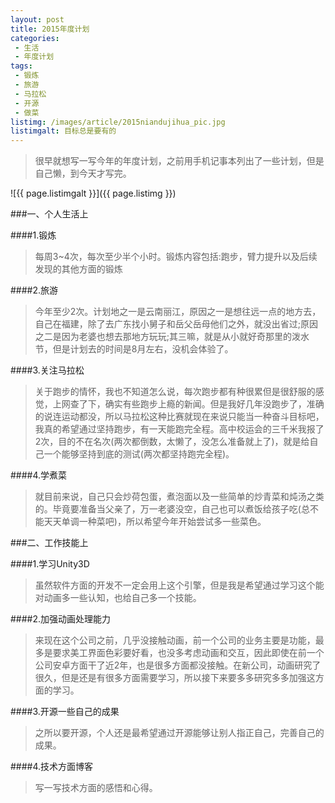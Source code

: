 ```yaml
---
layout: post
title: 2015年度计划
categories:
 - 生活
 - 年度计划
tags:
 - 锻炼
 - 旅游
 - 马拉松
 - 开源
 - 做菜
listimg: /images/article/2015niandujihua_pic.jpg
listimgalt: 目标总是要有的
---
```



>很早就想写一写今年的年度计划，之前用手机记事本列出了一些计划，但是自己懒，到今天才写完。

<!-- more -->

![{{ page.listimgalt }}]({{ page.listimg }})

###一、个人生活上

####1.锻炼

> 每周3~4次，每次至少半个小时。锻炼内容包括:跑步，臂力提升以及后续发现的其他方面的锻炼

####2.旅游
>今年至少2次。计划地之一是云南丽江，原因之一是想往远一点的地方去，自己在福建，除了去广东找小舅子和岳父岳母他们之外，就没出省过;原因之二是因为老婆也想去那地方玩玩;其三嘛，就是从小就好奇那里的泼水节，但是计划去的时间是8月左右，没机会体验了。
	
####3.关注马拉松
>关于跑步的情怀，我也不知道怎么说，每次跑步都有种很累但是很舒服的感觉，上网查了下，确实有些跑步上瘾的新闻。但是我好几年没跑步了，准确的说连运动都没，所以马拉松这种比赛就现在来说只能当一种奋斗目标吧，我真的希望通过坚持跑步，有一天能跑完全程。高中校运会的三千米我报了2次，目的不在名次(两次都倒数，太懒了，没怎么准备就上了)，就是给自己一个能够坚持到底的测试(两次都坚持跑完全程)。

####4.学煮菜
>就目前来说，自己只会炒荷包蛋，煮泡面以及一些简单的炒青菜和炖汤之类的。毕竟要准备当父亲了，万一老婆没空，自己也可以煮饭给孩子吃(总不能天天单调一种菜吧)，所以希望今年开始尝试多一些菜色。

###二、工作技能上

####1.学习Unity3D

>虽然软件方面的开发不一定会用上这个引擎，但是我是希望通过学习这个能对动画多一些认知，也给自己多一个技能。

####2.加强动画处理能力

>来现在这个公司之前，几乎没接触动画，前一个公司的业务主要是功能，最多是要求美工界面色彩要好看，也没多考虑动画和交互，因此即使在前一个公司安卓方面干了近2年，也是很多方面都没接触。在新公司，动画研究了很久，但是还是有很多方面需要学习，所以接下来要多多研究多多加强这方面的学习。

####3.开源一些自己的成果

>之所以要开源，个人还是最希望通过开源能够让别人指正自己，完善自己的成果。

####4.技术方面博客

>写一写技术方面的感悟和心得。
